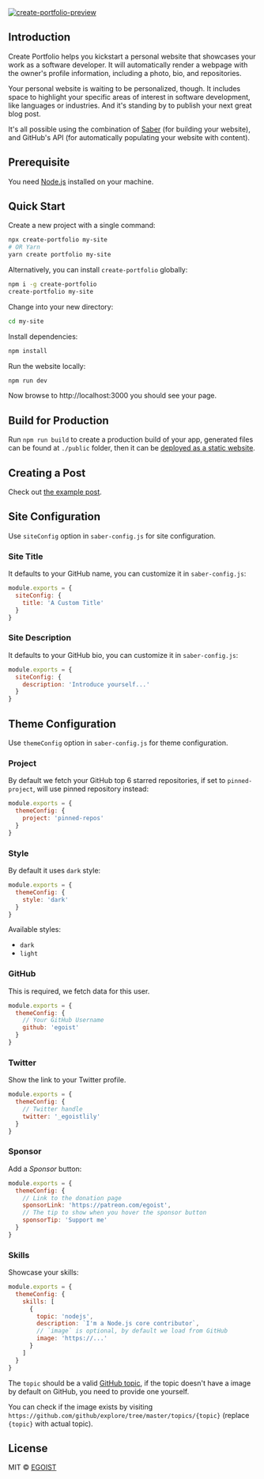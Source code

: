 <a href="https://create-portfolio-demo.saber.land/">
<img src="https://user-images.githubusercontent.com/8784712/58475893-cc4eee80-8181-11e9-8467-e85ccd28a06c.png" alt="create-portfolio-preview">
</a>

## Introduction

Create Portfolio helps you kickstart a personal website that showcases your work as a software developer. It will automatically render a webpage with the owner's profile information, including a photo, bio, and repositories.

Your personal website is waiting to be personalized, though. It includes space to highlight your specific areas of interest in software development, like languages or industries. And it's standing by to publish your next great blog post.

It's all possible using the combination of [Saber](https://saber.land) (for building your website), and GitHub's API (for automatically populating your website with content).

## Prerequisite

You need [Node.js](https://nodejs.org) installed on your machine.

## Quick Start

Create a new project with a single command:

```bash
npx create-portfolio my-site
# OR Yarn
yarn create portfolio my-site
```

Alternatively, you can install `create-portfolio` globally:

```bash
npm i -g create-portfolio
create-portfolio my-site
```

Change into your new directory:

```bash
cd my-site
```

Install dependencies:

```bash
npm install
```

Run the website locally:

```bash
npm run dev
```

Now browse to http://localhost:3000 you should see your page.

## Build for Production

Run `npm run build` to create a production build of your app, generated files can be found at `./public` folder, then it can be [deployed as a static website](https://saber.land/docs/deployment.html).

## Creating a Post

Check out [the example post](./packages/create-portfolio/template/pages/_posts/my-first-post.md).

## Site Configuration

Use `siteConfig` option in `saber-config.js` for site configuration.

### Site Title

It defaults to your GitHub name, you can customize it in `saber-config.js`:

```js
module.exports = {
  siteConfig: {
    title: 'A Custom Title'
  }
}
```

### Site Description

It defaults to your GitHub bio, you can customize it in `saber-config.js`:

```js
module.exports = {
  siteConfig: {
    description: 'Introduce yourself...'
  }
}
```

## Theme Configuration

Use `themeConfig` option in `saber-config.js` for theme configuration.

### Project

By default we fetch your GitHub top 6 starred repositories, if set to `pinned-project`, will use pinned repository instead:

```js
module.exports = {
  themeConfig: {
    project: 'pinned-repos'
  }
}
```

### Style

By default it uses `dark` style:

```js
module.exports = {
  themeConfig: {
    style: 'dark'
  }
}
```

Available styles:

- `dark`
- `light`

### GitHub

This is required, we fetch data for this user.

```js
module.exports = {
  themeConfig: {
    // Your GitHub Username
    github: 'egoist'
  }
}
```

### Twitter

Show the link to your Twitter profile.

```js
module.exports = {
  themeConfig: {
    // Twitter handle
    twitter: '_egoistlily'
  }
}
```

### Sponsor

Add a _Sponsor_ button:

```js
module.exports = {
  themeConfig: {
    // Link to the donation page
    sponsorLink: 'https://patreon.com/egoist',
    // The tip to show when you hover the sponsor button
    sponsorTip: 'Support me'
  }
}
```

### Skills

Showcase your skills:

```js
module.exports = {
  themeConfig: {
    skills: [
      {
        topic: 'nodejs',
        description: `I'm a Node.js core contributor`,
        // `image` is optional, by default we load from GitHub
        image: 'https://...'
      }
    ]
  }
}
```

The `topic` should be a valid [GitHub topic](https://github.com/topics), if the topic doesn't have a image by default on GitHub, you need to provide one yourself.

You can check if the image exists by visiting `https://github.com/github/explore/tree/master/topics/{topic}` (replace `{topic}` with actual topic).

## License

MIT &copy; [EGOIST](https://github.com/egoist)
